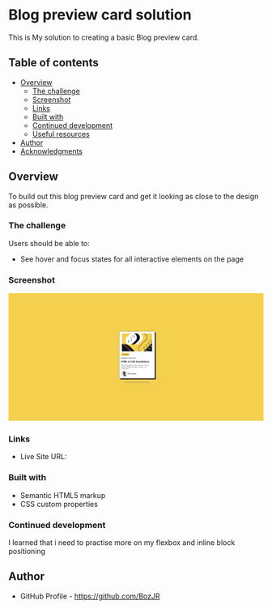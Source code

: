 # Blog preview card solution

This is My solution to creating a basic Blog preview card. 

## Table of contents

- [Overview](#overview)
  - [The challenge](#the-challenge)
  - [Screenshot](#screenshot)
  - [Links](#links)
  - [Built with](#built-with)
  - [Continued development](#continued-development)
  - [Useful resources](#useful-resources)
- [Author](#author)
- [Acknowledgments](#acknowledgments)


## Overview

To build out this blog preview card and get it looking as close to the design as possible.


### The challenge

Users should be able to:

- See hover and focus states for all interactive elements on the page


### Screenshot

![](./completion%20pic/blog-preview-card-screenshot.jpeg)


### Links

- Live Site URL: [](https://bozjr-blog-preview-card.netlify.app/)


### Built with

- Semantic HTML5 markup
- CSS custom properties


### Continued development

I learned that i need to practise more on my flexbox and inline block positioning


## Author

- GitHub Profile - https://github.com/BozJR